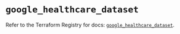 # `google_healthcare_dataset`

Refer to the Terraform Registry for docs: [`google_healthcare_dataset`](https://registry.terraform.io/providers/hashicorp/google-beta/5.28.0/docs/resources/google_healthcare_dataset).
